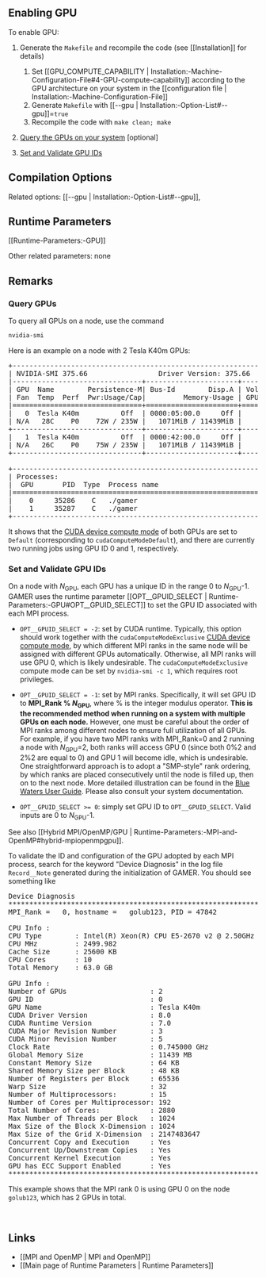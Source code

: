 ## Enabling GPU

To enable GPU:
1. Generate the `Makefile` and recompile the code (see [[Installation]] for details)
    1. Set
[[GPU_COMPUTE_CAPABILITY | Installation:-Machine-Configuration-File#4-GPU-compute-capability]]
according to the GPU architecture on your system in the [[configuration file | Installation:-Machine-Configuration-File]]
    2. Generate `Makefile` with
[[--gpu | Installation:-Option-List#--gpu]]=`true`
    3. Recompile the code with `make clean; make`

2. [Query the GPUs on your system](#query-gpus) [optional]

3. [Set and Validate GPU IDs](#set-and-validate-gpu-ids)


## Compilation Options

Related options:
[[--gpu | Installation:-Option-List#--gpu]], &nbsp;


## Runtime Parameters
[[Runtime-Parameters:-GPU]]

Other related parameters: none


## Remarks

### Query GPUs

To query all GPUs on a node, use the command
``` bash
nvidia-smi
```
Here is an example on a node with 2 Tesla K40m GPUs:
<pre>
+-----------------------------------------------------------------------------+
| NVIDIA-SMI 375.66                 Driver Version: 375.66                    |
|-------------------------------+----------------------+----------------------+
| GPU  Name        Persistence-M| Bus-Id        Disp.A | Volatile Uncorr. ECC |
| Fan  Temp  Perf  Pwr:Usage/Cap|         Memory-Usage | GPU-Util  Compute M. |
|===============================+======================+======================|
|   0  Tesla K40m          Off  | 0000:05:00.0     Off |                    0 |
| N/A   28C    P0    72W / 235W |   1071MiB / 11439MiB |     30%      Default |
+-------------------------------+----------------------+----------------------+
|   1  Tesla K40m          Off  | 0000:42:00.0     Off |                    0 |
| N/A   26C    P0    75W / 235W |   1071MiB / 11439MiB |     36%      Default |
+-------------------------------+----------------------+----------------------+

+-----------------------------------------------------------------------------+
| Processes:                                                       GPU Memory |
|  GPU       PID  Type  Process name                               Usage      |
|=============================================================================|
|    0     35286    C   ./gamer                                       1067MiB |
|    1     35287    C   ./gamer                                       1067MiB |
+-----------------------------------------------------------------------------+
</pre>

It shows that the
[CUDA device compute mode](http://docs.nvidia.com/cuda/cuda-runtime-api/group__CUDART__TYPES.html#group__CUDART__TYPES_1g7eb25f5413a962faad0956d92bae10d0)
of both GPUs are set to `Default` (corresponding to `cudaComputeModeDefault`),
and there are currently two running jobs using GPU ID 0 and 1, respectively.


### Set and Validate GPU IDs

On a node with <var>N</var><sub>GPU</sub>, each GPU has a unique
ID in the range 0 to <var>N</var><sub>GPU</sub>-1. GAMER uses the runtime
parameter [[OPT__GPUID_SELECT | Runtime-Parameters:-GPU#OPT__GPUID_SELECT]] to set the GPU ID
associated with each MPI process.

* `OPT__GPUID_SELECT = -2`: set by CUDA runtime. Typically, this
option should work together with the `cudaComputeModeExclusive`
[CUDA device compute mode](http://docs.nvidia.com/cuda/cuda-runtime-api/group__CUDART__TYPES.html#group__CUDART__TYPES_1g7eb25f5413a962faad0956d92bae10d0),
by which different MPI ranks in the same node will be assigned with
different GPUs automatically. Otherwise, all MPI ranks will use GPU 0,
which is likely undesirable. The `cudaComputeModeExclusive` compute
mode can be set by `nvidia-smi -c 1`, which requires root privileges.

* `OPT__GPUID_SELECT = -1`: set by MPI ranks. Specifically, it will set GPU ID
to **MPI_Rank % <var>N</var><sub>GPU</sub>**, where % is the integer modulus
operator. **This is the recommended method when running on a system with
multiple GPUs on each node.** However, one must be careful about the order
of MPI ranks among different nodes to ensure full utilization of all GPUs.
For example, if you have two MPI ranks with MPI_Rank=0 and 2 running a node
with <var>N</var><sub>GPU</sub>=2, both ranks will access GPU 0
(since both 0%2 and 2%2 are equal to 0) and GPU 1 will become idle,
which is undesirable. One straightforward approach is to adopt a
"SMP-style" rank ordering, by which ranks are placed consecutively until the
node is filled up, then on to the next node. More detailed illustration
can be found in the
[Blue Waters User Guide](https://bluewaters.ncsa.illinois.edu/topology-considerations).
Please also consult your system documentation.

* `OPT__GPUID_SELECT >= 0`: simply set GPU ID to `OPT__GPUID_SELECT`.
Valid inputs are 0 to <var>N</var><sub>GPU</sub>-1.

See also [[Hybrid MPI/OpenMP/GPU | Runtime-Parameters:-MPI-and-OpenMP#hybrid-mpiopenmpgpu]].

To validate the ID and configuration of the GPU adopted by each
MPI process, search for the keyword "Device Diagnosis" in the log file
`Record__Note` generated during the initialization of GAMER. You should
see something like
<pre>
Device Diagnosis
***********************************************************************************
MPI_Rank =   0, hostname =   golub123, PID = 47842

CPU Info :
CPU Type        : Intel(R) Xeon(R) CPU E5-2670 v2 @ 2.50GHz
CPU MHz         : 2499.982
Cache Size      : 25600 KB
CPU Cores       : 10
Total Memory    : 63.0 GB

GPU Info :
Number of GPUs                    : 2
GPU ID                            : 0
GPU Name                          : Tesla K40m
CUDA Driver Version               : 8.0
CUDA Runtime Version              : 7.0
CUDA Major Revision Number        : 3
CUDA Minor Revision Number        : 5
Clock Rate                        : 0.745000 GHz
Global Memory Size                : 11439 MB
Constant Memory Size              : 64 KB
Shared Memory Size per Block      : 48 KB
Number of Registers per Block     : 65536
Warp Size                         : 32
Number of Multiprocessors:        : 15
Number of Cores per Multiprocessor: 192
Total Number of Cores:            : 2880
Max Number of Threads per Block   : 1024
Max Size of the Block X-Dimension : 1024
Max Size of the Grid X-Dimension  : 2147483647
Concurrent Copy and Execution     : Yes
Concurrent Up/Downstream Copies   : Yes
Concurrent Kernel Execution       : Yes
GPU has ECC Support Enabled       : Yes
***********************************************************************************
</pre>
This example shows that the MPI rank 0 is using GPU 0
on the node `golub123`, which has 2 GPUs in total.


<br>

## Links
* [[MPI and OpenMP | MPI and OpenMP]]
* [[Main page of Runtime Parameters | Runtime Parameters]]
